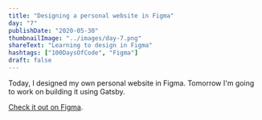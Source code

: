 ```yaml
---
title: "Designing a personal website in Figma"
day: "7"
publishDate: "2020-05-30"
thumbnailImage: "../images/day-7.png"
shareText: "Learning to design in Figma"
hashtags: ["100DaysOfCode", "Figma"]
draft: false
---
```

Today, I designed my own personal website in Figma. Tomorrow I'm going to work on building it using Gatsby.

<a href="https://www.rover.com/blog/wp-content/uploads/2019/06/bernese-mountain-dog-1177074_1920.jpg" target="_blank">Check it out on Figma</a>.